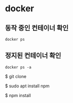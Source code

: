 # docker



## 동작 중인 컨테이너 확인

```docker
docker ps
```



## 정지된 컨테이너 확인

```docker
docker ps -a
```









$ git clone

$ sudo apt install npm

$ npm install


